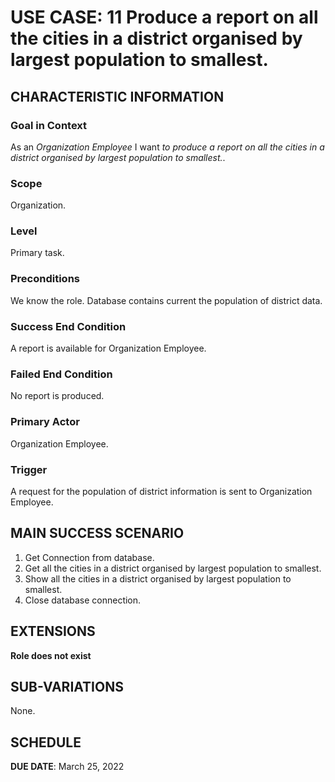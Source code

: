 # USE CASE: 11 Produce a report on all the cities in a district organised by largest population to smallest.

## CHARACTERISTIC INFORMATION

### Goal in Context

As an *Organization Employee* I want *to produce a report on all the cities in a district organised by largest population to smallest.*.

### Scope

Organization.

### Level

Primary task.

### Preconditions

We know the role.  Database contains current the population of district data.

### Success End Condition

A report is available for Organization Employee.

### Failed End Condition

No report is produced.

### Primary Actor

Organization Employee.

### Trigger

A request for the population of district information is sent to Organization Employee.

## MAIN SUCCESS SCENARIO

1. Get Connection from database.
2. Get all the cities in a district organised by largest population to smallest.
3. Show all the cities in a district organised by largest population to smallest.
4. Close database connection.

## EXTENSIONS

**Role does not exist**

## SUB-VARIATIONS

None.

## SCHEDULE

**DUE DATE**: March 25, 2022
